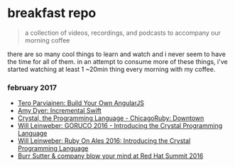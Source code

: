 # breakfast repo
> a collection of videos, recordings, and podcasts to accompany our morning coffee

there are so many cool things to learn and watch and i never seem to have the time for all of them. in an attempt to consume more of these things, i've started watching at least 1 ~20min thing every morning with my coffee.

### february 2017

- [Tero Parviainen: Build Your Own AngularJS](https://vimeo.com/96444762)
- [Amy Dyer: Incremental Swift](https://realm.io/news/tryswift-amy-dyer-incremental-swift/)
- [Crystal, the Programming Language - ChicagoRuby: Downtown](https://www.youtube.com/watch?v=OmYR2AnwESM)
- [Will Leinweber: GORUCO 2016 - Introducing the Crystal Programming Language](https://www.youtube.com/watch?v=oC9IknG40po)
- [Will Leinweber: Ruby On Ales 2016: Introducing the Crystal Programming Language](https://www.youtube.com/watch?v=5QjvGuL4Opo)
- [Burr Sutter & company blow your mind at Red Hat Summit 2016](https://www.youtube.com/watch?v=ooA6FmTL4Dk)
